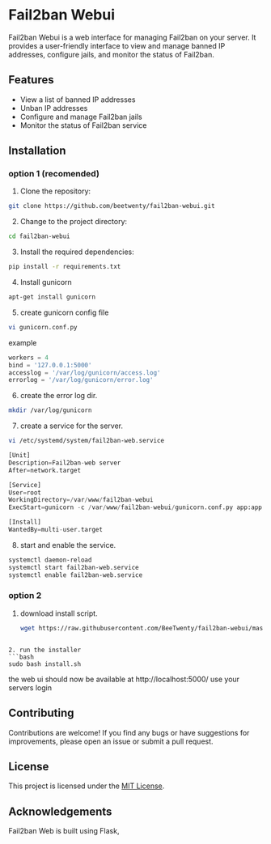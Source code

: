 # Fail2ban Webui

Fail2ban Webui is a web interface for managing Fail2ban on your server. It provides a user-friendly interface to view and manage banned IP addresses, configure jails, and monitor the status of Fail2ban.

## Features

- View a list of banned IP addresses
- Unban IP addresses
- Configure and manage Fail2ban jails
- Monitor the status of Fail2ban service

## Installation 
### option 1 (recomended)

1. Clone the repository:
```bash
git clone https://github.com/beetwenty/fail2ban-webui.git
```
2. Change to the project directory:
```bash
cd fail2ban-webui
```
3. Install the required dependencies:
```bash
pip install -r requirements.txt
```
4. Install gunicorn
```bash
apt-get install gunicorn
```
5. create gunicorn config file
```bash
vi gunicorn.conf.py
```
example
```python
workers = 4
bind = '127.0.0.1:5000'
accesslog = '/var/log/gunicorn/access.log'
errorlog = '/var/log/gunicorn/error.log'
```
6. create the error log dir.
```bash
mkdir /var/log/gunicorn
```
7. create a service for the server.
```bash
vi /etc/systemd/system/fail2ban-web.service
```
```python
[Unit]
Description=Fail2ban-web server
After=network.target

[Service]
User=root
WorkingDirectory=/var/www/fail2ban-webui
ExecStart=gunicorn -c /var/www/fail2ban-webui/gunicorn.conf.py app:app

[Install]
WantedBy=multi-user.target
```
8. start and enable the service.
```bash
systemctl daemon-reload
systemctl start fail2ban-web.service
systemctl enable fail2ban-web.service
```
### option 2
1. download install script.
   ```bash
   wget https://raw.githubusercontent.com/BeeTwenty/fail2ban-webui/master/install.sh
```

2. run the installer
```bash
sudo bash install.sh
```


the web ui should now be available at http://localhost:5000/ use your servers login
## Contributing

Contributions are welcome! If you find any bugs or have suggestions for improvements, please open an issue or submit a pull request.

## License

This project is licensed under the [MIT License](LICENSE).

## Acknowledgements

Fail2ban Web is built using Flask,

